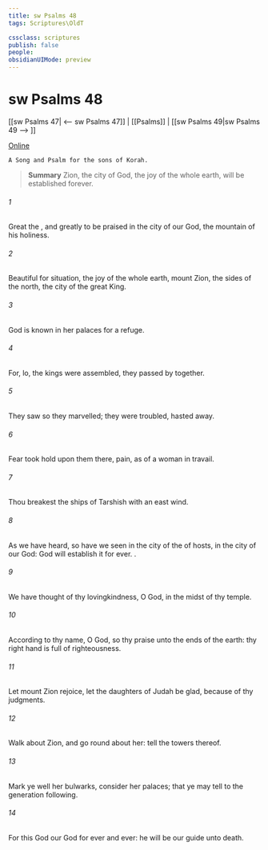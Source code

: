 ```yaml
---
title: sw Psalms 48
tags: Scriptures\OldT

cssclass: scriptures
publish: false
people:
obsidianUIMode: preview
---
```


# sw Psalms 48
[[sw Psalms 47| <-- sw Psalms 47]] | [[Psalms]] | [[sw Psalms 49|sw Psalms 49 --> ]]

[Online](https://churchofjesuschrist.org/study/scriptures/ot/ps/48?lang=eng)

```
A Song and Psalm for the sons of Korah.
```

> __Summary__
Zion, the city of God, the joy of the whole earth, will be established forever.

###### 1 
Great  the , and greatly to be praised in the city of our God,  the mountain of his holiness.

###### 2 
Beautiful for situation, the joy of the whole earth,  mount Zion,  the sides of the north, the city of the great King.

###### 3 
God is known in her palaces for a refuge.

###### 4 
For, lo, the kings were assembled, they passed by together.

###### 5 
They saw  so they marvelled; they were troubled,  hasted away.

###### 6 
Fear took hold upon them there,  pain, as of a woman in travail.

###### 7 
Thou breakest the ships of Tarshish with an east wind.

###### 8 
As we have heard, so have we seen in the city of the  of hosts, in the city of our God: God will establish it for ever. .

###### 9 
We have thought of thy lovingkindness, O God, in the midst of thy temple.

###### 10 
According to thy name, O God, so  thy praise unto the ends of the earth: thy right hand is full of righteousness.

###### 11 
Let mount Zion rejoice, let the daughters of Judah be glad, because of thy judgments.

###### 12 
Walk about Zion, and go round about her: tell the towers thereof.

###### 13 
Mark ye well her bulwarks, consider her palaces; that ye may tell  to the generation following.

###### 14 
For this God  our God for ever and ever: he will be our guide  unto death.

